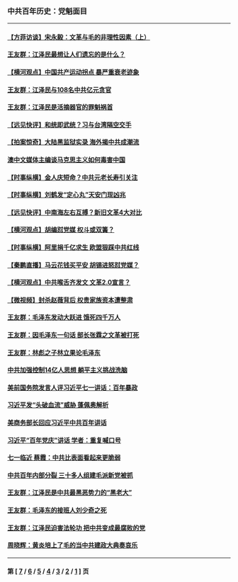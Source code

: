 ### 中共百年历史：党魁面目
---
#### [【方菲访谈】宋永毅：文革与毛的非理性因素（上）](../../pages/nf1176107/n13469956.md?03170430) 
#### [王友群：江泽民最想让人们遗忘的是什么？](../../pages/nf1176107/n13408949.md?03170430) 
#### [【横河观点】中国共产运动拐点 暴严重衰老迹象](../../pages/nf1176107/n13388333.md?03170430) 
#### [王友群：江泽民与108名中共亿元贪官](../../pages/nf1176107/n13352358.md?03170430) 
#### [王友群：江泽民是活摘器官的罪魁祸首](../../pages/nf1176107/n13336903.md?03170430) 
#### [【远见快评】和统即武统？习与台湾隔空交手](../../pages/nf1176107/n13297739.md?03170430) 
#### [【拍案惊奇】大陆黑监狱实录 海外揭中共成潮流](../../pages/nf1176107/n13288853.md?03170430) 
#### [澳中文媒体主编谈马克思主义如何毒害中国](../../pages/nf1176107/n13257387.md?03170430) 
#### [【时事纵横】金人庆短命？中共元老长寿引关注](../../pages/nf1176107/n13217934.md?03170430) 
#### [【时事纵横】刘鹤发“定心丸”天安门现凶兆](../../pages/nf1176107/n13215416.md?03170430) 
#### [【远见快评】中南海左右互搏？新旧文革4大对比](../../pages/nf1176107/n13214745.md?03170430) 
#### [【横河观点】胡编怼党媒 权斗或双簧？](../../pages/nf1176107/n13210864.md?03170430) 
#### [【时事纵横】阿里捐千亿求生 欧盟狠踩中共红线](../../pages/nf1176107/n13206431.md?03170430) 
#### [【秦鹏直播】马云花钱买平安 胡锡进怒怼党媒？](../../pages/nf1176107/n13206392.md?03170430) 
#### [【横河观点】中共喉舌齐发文 文革2.0宣言？](../../pages/nf1176107/n13201248.md?03170430) 
#### [【微视频】封杀赵薇背后 权贵家族资本遭整肃](../../pages/nf1176107/n13197798.md?03170430) 
#### [王友群：毛泽东发动大跃进 饿死四千万人](../../pages/nf1176107/n13177158.md?03170430) 
#### [王友群：因毛泽东一句话 部长张霖之文革被打死](../../pages/nf1176107/n13161711.md?03170430) 
#### [王友群：林彪之子林立果论毛泽东](../../pages/nf1176107/n13128622.md?03170430) 
#### [中共加强控制14亿人思想 躺平主义挑战洗脑](../../pages/nf1176107/n13094299.md?03170430) 
#### [美前国务院发言人评习近平七一讲话：百年暴政](../../pages/nf1176107/n13066986.md?03170430) 
#### [习近平发“头破血流”威胁 蓬佩奥解析](../../pages/nf1176107/n13063604.md?03170430) 
#### [美商务部长回应习近平中共百年讲话](../../pages/nf1176107/n13062903.md?03170430) 
#### [习近平“百年党庆”讲话 学者：重复喊口号](../../pages/nf1176107/n13061411.md?03170430) 
#### [七一临近 蔡霞：中共比表面看起来更脆弱](../../pages/nf1176107/n13056418.md?03170430) 
#### [中共百年内部分裂 三十多人组建毛派新党被抓](../../pages/nf1176107/n13044023.md?03170430) 
#### [王友群：江泽民是中共最黑恶势力的“黑老大”](../../pages/nf1176107/n13022180.md?03170430) 
#### [王友群：毛泽东的接班人刘少奇之死](../../pages/nf1176107/n12991772.md?03170430) 
#### [王友群：江泽民迫害法轮功 把中共变成最腐败的党](../../pages/nf1176107/n12947347.md?03170430) 
#### [周晓辉：黄炎培上了毛的当中共建政大典奏哀乐](../../pages/nf1176107/n12942780.md?03170430) 

---
#### 第 [ [7](./7.md?03170430) / [6](./6.md?03170430) / [5](./5.md?03170430) / [4](./4.md?03170430) / [3](./3.md?03170430) / [2](./2.md?03170430) / [1](./1.md?03170430) ] 页
